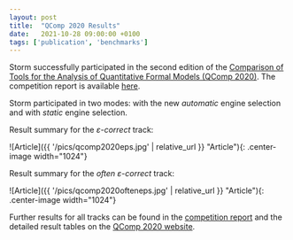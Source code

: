 ```yaml
---
layout: post
title:  "QComp 2020 Results"
date:   2021-10-28 09:00:00 +0100
tags: ['publication', 'benchmarks']
---
```


Storm successfully participated in the second edition of the [Comparison of Tools for the Analysis of Quantitative Formal Models (QComp 2020)](http://qcomp.org/competition/2020/). The competition report is available [here](https://doi.org/10.1007/978-3-030-83723-5_15).

<!--more-->

Storm participated in two modes: with the new *automatic* engine selection and with *static* engine selection.

Result summary for the *ε-correct* track:

![Article]({{ '/pics/qcomp2020eps.jpg' | relative_url }} "Article"){: .center-image width="1024"}


Result summary for the *often ε-correct* track:

![Article]({{ '/pics/qcomp2020ofteneps.jpg' | relative_url }} "Article"){: .center-image width="1024"}

Further results for all tracks can be found in the [competition report](https://doi.org/10.1007/978-3-030-83723-5_15) and the detailed result tables on the [QComp 2020 website](http://qcomp.org/competition/2020/).